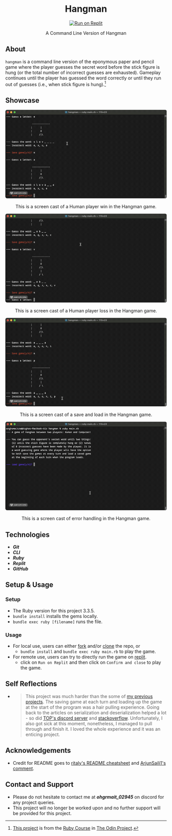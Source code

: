 <div align="center">
  <h1>Hangman</h1>

  [![Run on Replit](https://replit.com/badge?caption=Run%20on%20Replit)](https://replit.com/@ohgrmait/hangman?v=1)

  A Command Line Version of Hangman
</div>

## About
`hangman` is a command line version of the eponymous paper and pencil game where the player guesses the secret word before the stick figure is hung (or the total number of incorrect guesses are exhausted). Gameplay continues until the player has guessed the word correctly or until they run out of guesses (i.e., when stick figure is hung).[^1]

[^1]: [This project](https://www.theodinproject.com/lessons/ruby-hangman) is from the [Ruby Course](https://www.theodinproject.com/paths/full-stack-ruby-on-rails/courses/ruby) in [The Odin Project](https://www.theodinproject.com/about).

## Showcase
<div align="center">
  <img src="./img/demo/demo-part1.gif" alt="Screen cast of Hangman">
  <p></p>
  <p>This is a screen cast of a Human player win in the Hangman game.</p>

  <img src="./img/demo/demo-part2.gif" alt="Screen cast of Hangman">
  <p></p>
  <p>This is a screen cast of a Human player loss in the Hangman game.</p>

  <img src="./img/demo/demo-part3.gif" alt="Screen cast of Hangman">
  <p></p>
  <p>This is a screen cast of a save and load in the Hangman game.</p>

  <img src="./img/demo/demo-part4.gif" alt="Screen cast of Hangman">
  <p></p>
  <p>This is a screen cast of error handling in the Hangman game.</p>
</div>

## Technologies
- ***Git***
- ***CLI***
- ***Ruby***
- ***Replit***
- ***GitHub***

## Setup & Usage

### Setup
- The Ruby version for this project 3.3.5.
- `bundle install` installs the gems locally.
- `bundle exec ruby [filename]` runs the file.

### Usage
- For local use, users can either [fork](https://docs.github.com/en/pull-requests/collaborating-with-pull-requests/working-with-forks/fork-a-repo) and/or [clone](https://docs.github.com/en/repositories/creating-and-managing-repositories/cloning-a-repository) the repo, or
  - `bundle install` and `bundle exec ruby main.rb` to play the game.
- For remote use, users can try to directly run the game on [replit](https://replit.com/).
  - click on `Run on Replit` and then click on `Confirm and close` to play the game.

## Self Reflections
- > This project was much harder than the some of [my previous projects](https://github.com/ohgrmait?tab=repositories). The saving game at each turn and loading up the game at the start of the program was a hair pulling experience. Going back to the articles on serialization and deserialization helped a lot - so did [TOP's discord server](https://discord.gg/fbFCkYabZB) and [stackoverflow](https://stackoverflow.com/). Unfortunately, I also got sick at this moment, nonetheless, I managed to pull through and finish it. I loved the whole experience and it was an enticing project.

## Acknowledgements
- Credit for README goes to [ritaly's README cheatsheet](https://github.com/ritaly/README-cheatsheet) and [ArjunSaili1's comment](https://github.com/TheOdinProject/curriculum/discussions/25472#discussioncomment-5889343).

## Contact and Support
- Please do not hesitate to contact me at ***ohgrmait_02945*** on discord for any project queries.
- This project will no longer be worked upon and no further support will be provided for this project.